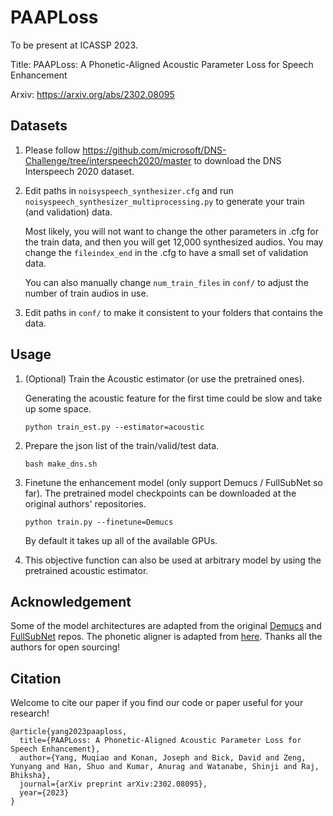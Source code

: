 # PAAPLoss

To be present at ICASSP 2023.

Title: PAAPLoss: A Phonetic-Aligned Acoustic Parameter Loss for Speech Enhancement

Arxiv: https://arxiv.org/abs/2302.08095


## Datasets
1. Please follow https://github.com/microsoft/DNS-Challenge/tree/interspeech2020/master to download the DNS Interspeech 2020 dataset.

2. Edit paths in `noisyspeech_synthesizer.cfg` and run `noisyspeech_synthesizer_multiprocessing.py` to generate your train (and validation) data.

    Most likely, you will not want to change the other parameters in .cfg for the train data, and then you will get 12,000 synthesized audios. You may change the `fileindex_end` in the .cfg to have a small set of validation data. 

    You can also manually change `num_train_files` in `conf/` to adjust the number of train audios in use.

3. Edit paths in `conf/` to make it consistent to your folders that contains the data.



## Usage
1. (Optional) Train the Acoustic estimator (or use the pretrained ones).

    Generating the acoustic feature for the first time could be slow and take up some space.
    ```
    python train_est.py --estimator=acoustic
    ```
2. Prepare the json list of the train/valid/test data.
    ```
    bash make_dns.sh
    ```

3. Finetune the enhancement model (only support Demucs / FullSubNet so far).
    The pretrained model checkpoints can be downloaded at the original authors' repositories.
    ```
    python train.py --finetune=Demucs
    ```
    By default it takes up all of the available GPUs.

4. This objective function can also be used at arbitrary model by using the pretrained acoustic estimator.


## Acknowledgement

Some of the model architectures are adapted from the original [Demucs](https://github.com/facebookresearch/denoiser) and [FullSubNet](https://github.com/Audio-WestlakeU/FullSubNet) repos. The phonetic aligner is adapted from [here](https://github.com/lingjzhu/charsiu). Thanks all the authors for open sourcing!

## Citation

Welcome to cite our paper if you find our code or paper useful for your research!

```
@article{yang2023paaploss,
  title={PAAPLoss: A Phonetic-Aligned Acoustic Parameter Loss for Speech Enhancement},
  author={Yang, Muqiao and Konan, Joseph and Bick, David and Zeng, Yunyang and Han, Shuo and Kumar, Anurag and Watanabe, Shinji and Raj, Bhiksha},
  journal={arXiv preprint arXiv:2302.08095},
  year={2023}
}
```